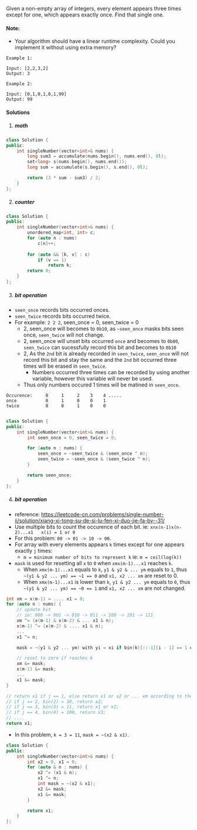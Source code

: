 Given a non-empty array of integers, every element appears three times except for one, which appears exactly once. Find that single one.

#### Note:

- Your algorithm should have a linear runtime complexity. Could you implement it without using extra memory?

```
Example 1:

Input: [2,2,3,2]
Output: 3

Example 2:

Input: [0,1,0,1,0,1,99]
Output: 99
```


#### Solutions


1. ##### math

```c++
class Solution {
public:
    int singleNumber(vector<int>& nums) {
        long sum3 = accumulate(nums.begin(), nums.end(), 0l);
        set<long> s(nums.begin(), nums.end());
        long sum = accumulate(s.begin(), s.end(), 0l);

        return (3 * sum - sum3) / 2; 
    }
};
```

2. ##### counter

```c++
class Solution {
public:
    int singleNumber(vector<int>& nums) {
        unordered_map<int, int> c;
        for (auto n : nums)
            c[n]++;
        
        for (auto && [k, v] : c)
            if (v == 1)
                return k;
        return 0;
    }
};
```

3. ##### bit operation

- `seen_once` records bits occurred onces.
- `seen_twice` records bits occurred twice.
- For example: `2 2 2`, seen_once = 0, seen_twice = 0
    - 2, seen_once will becomes to `0b10`, as `~seen_once` masks bits seen once, `seen_twice` will not change.
    - 2, seen_once will unset bits occurred `once` and becomes to `0b00`, `seen_twice` can sucessfully record this bit and becomes to `0b10`
    - 2, As the `2nd` bit is already recorded in `seen_twice`, `seen_once` will not record this bit and stay the same and the `2nd` bit occurred three times will be erased in `seen_twice`.
        - Numbers occurred three times can be recorded by using another variable, however this variable will never be used.
    - Thus only numbers occured 1 times will be matined in `seen_once`.

```
Occurence:     0     1     2    3    4 .....
once           0     1     0    0    1 
twice          0     0     1    0    0


```


```c++
class Solution {
public:
    int singleNumber(vector<int>& nums) {
        int seen_once = 0, seen_twice = 0;

        for (auto n : nums) {
            seen_once = ~seen_twice & (seen_once ^ n);
            seen_twice = ~seen_once & (seen_twice ^ n);
        }

        return seen_once;
    }
};
```


4. ##### bit operation

- reference: https://leetcode-cn.com/problems/single-number-ii/solution/xiang-xi-tong-su-de-si-lu-fen-xi-duo-jie-fa-by--31/
- Use multiple bits to count the occurence of each bit. ie: `xnx(n-1)x(n-2)...x1   x(i) = 1 or 0`
- For this problem: `00 -> 01 -> 10 -> 00`.
- For array with every elements appears `k` times except for one appears exactly `j` times:
    - `m = minimum number of bits to represent k` ie: `m = ceil(log(k))`
- `mask` is used for resetting all `x` to `0` when `xmx(m-1)...x1` reaches `k`.
    - When `xmx(m-1)...x1` equals to `k`,  `y1 & y2 & ... ym` equals to `1`, thus ` ~(y1 & y2 ... ym) == ~1 == 0` and `x1, x2 ... xm` are reset to 0.
    - When `xmx(m-1)...x1` is lower than `k`, `y1 & y2 ... ym` equals to `0`, thus `~(y1 & y2 ... ym) == ~0 == 1` and `x1, x2 ... xm` are not changed.

```c++
int xm = x(m-1) = .... x1 = 0;
for (auto n : nums) {
    // update bit
    // ie: 000 -> 001 -> 010 -> 011 -> 100 -> 101 -> 111
    xm ^= (x(m-1) & x(m-2) & ... x1 & n);
    x(m-1) ^= (x(m-2) & .... x1 & n);
    ...
    x1 ^= n;

    mask = ~(y1 & y2 ... ym) with yi = xi if bin(k)[::-1][i - 1] == 1 else yi = ~xi

    // reset to zero if reaches k
    xm &= mask;
    x(m-1) &= mask;
    ...
    x1 &= mask;
}

// return x1 if j == 1, else return x1 or x2 or ... xm according to the value of j.
// if j == 2, bin(2) = 10, return x2;
// if j == 3, bin(3) = 11, return x1 or x2;
// if j == 4, bin(4) = 100, return x3;
// ....
return x1;
```


- In this problem, `k = 3 = 11`, `mask = ~(x2 & x1)`.

```c++
class Solution {
public:
    int singleNumber(vector<int>& nums) {
        int x2 = 0, x1 = 0;
        for (auto & n : nums) {
            x2 ^= (x1 & n);
            x1 ^= n;
            int mask = ~(x2 & x1);
            x2 &= mask;
            x1 &= mask;
        }

        return x1;
    }
};
```